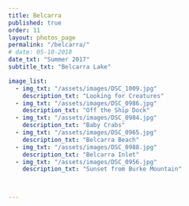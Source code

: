 ```yaml
---
title: Belcarra  
published: true
order: 11
layout: photos_page
permalink: "/belcarra/"
# date: 05-10-2018
date_txt: "Summer 2017"
subtitle_txt: "Belcarra Lake"

image_list:
  - img_txt: "/assets/images/DSC_1009.jpg"
    description_txt: "Looking for Creatures"
  - img_txt: "/assets/images/DSC_0986.jpg"
    description_txt: "Off the Ship Dock"
  - img_txt: "/assets/images/DSC_0984.jpg"
    description_txt: "Baby Crabs"
  - img_txt: "/assets/images/DSC_0965.jpg"
    description_txt: "Belcarra Beach"
  - img_txt: "/assets/images/DSC_0988.jpg"
    description_txt: "Belcarra Inlet"
  - img_txt: "/assets/images/DSC_0956.jpg"
    description_txt: "Sunset from Burke Mountain"



---
```


